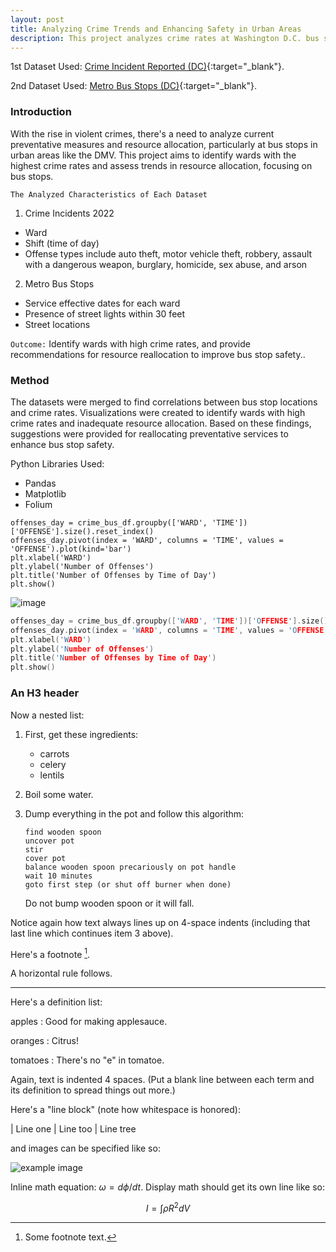 ```yaml
---
layout: post
title: Analyzing Crime Trends and Enhancing Safety in Urban Areas
description: This project analyzes crime rates at Washington D.C. bus stops to enhance rider safety by pinpointing high-crime areas and proposing security improvements.
---
```


1st Dataset Used: [Crime Incident Reported (DC)](https://opendata.dc.gov/datasets/DCGIS::crime-incidents-in-2022/about){:target="_blank"}.

2nd Dataset Used: [Metro Bus Stops (DC)](https://opendata.dc.gov/datasets/DCGIS::metro-bus-stops/explore){:target="_blank"}.

### Introduction ###

With the rise in violent crimes, there's a need to analyze current preventative measures and resource allocation, particularly at bus stops in urban areas like the DMV. This project aims to identify wards with the highest crime rates and assess trends in resource allocation, focusing on bus stops.

`The Analyzed Characteristics of Each Dataset`
1. Crime Incidents 2022
* Ward
* Shift (time of day)
* Offense types include auto theft, motor vehicle theft, robbery, assault with a dangerous weapon, burglary, homicide, sex abuse, and arson

2. Metro Bus Stops
* Service effective dates for each ward
* Presence of street lights within 30 feet
* Street locations

`Outcome:` Identify wards with high crime rates, and provide recommendations for resource reallocation to improve bus stop safety..

### Method ###

The datasets were merged to find correlations between bus stop locations and crime rates. Visualizations were created to identify wards with high crime rates and inadequate resource allocation. Based on these findings, suggestions were provided for reallocating preventative services to enhance bus stop safety.

Python Libraries Used:
* Pandas
* Matplotlib
* Folium


~~~
offenses_day = crime_bus_df.groupby(['WARD', 'TIME'])['OFFENSE'].size().reset_index()
offenses_day.pivot(index = 'WARD', columns = 'TIME', values = 'OFFENSE').plot(kind='bar')
plt.xlabel('WARD')
plt.ylabel('Number of Offenses')
plt.title('Number of Offenses by Time of Day')
plt.show()
~~~
<img src="profile.png" alt="image">


~~~cpp
offenses_day = crime_bus_df.groupby(['WARD', 'TIME'])['OFFENSE'].size().reset_index()
offenses_day.pivot(index = 'WARD', columns = 'TIME', values = 'OFFENSE').plot(kind='bar')
plt.xlabel('WARD')
plt.ylabel('Number of Offenses')
plt.title('Number of Offenses by Time of Day')
plt.show()
~~~

### An H3 header ###

Now a nested list:

 1. First, get these ingredients:

      * carrots
      * celery
      * lentils

 2. Boil some water.

 3. Dump everything in the pot and follow
    this algorithm:

        find wooden spoon
        uncover pot
        stir
        cover pot
        balance wooden spoon precariously on pot handle
        wait 10 minutes
        goto first step (or shut off burner when done)

    Do not bump wooden spoon or it will fall.

Notice again how text always lines up on 4-space indents (including
that last line which continues item 3 above).

Here's a footnote [^1].

[^1]: Some footnote text.


A horizontal rule follows.

***

Here's a definition list:

apples
  : Good for making applesauce.

oranges
  : Citrus!

tomatoes
  : There's no "e" in tomatoe.

Again, text is indented 4 spaces. (Put a blank line between each
term and  its definition to spread things out more.)

Here's a "line block" (note how whitespace is honored):

| Line one
|   Line too
| Line tree

and images can be specified like so:

![example image](https://images.unsplash.com/photo-1488190211105-8b0e65b80b4e?w=300&h=300&fit=crop "An exemplary image")

Inline math equation: $\omega = d\phi / dt$. Display
math should get its own line like so:

$$I = \int \rho R^{2} dV$$
